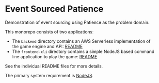 # Event Sourced Patience

Demonstration of event sourcing using Patience as the problem domain.

This monorepo consists of two applications:

* The `backend` directory contains an AWS Serverless implementation of the game engine and API: [README](./backend/README.md)
* The `frontend-cli` directory contains a simple NodeJS based command line application to play the game: [README](./frontend-cli/README.md)

See the individual README files for more details.

The primary system requirement is [NodeJS](https://nodejs.org).
